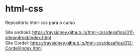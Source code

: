 # html-css
 Repositório html-css para o curso

Site android: https://raysidney.github.io/html-css/desafios/011-siteandroid/index.html <br>
Site Cordel: https://raysidney.github.io/html-css/desafios/012-Cordel/index.html
